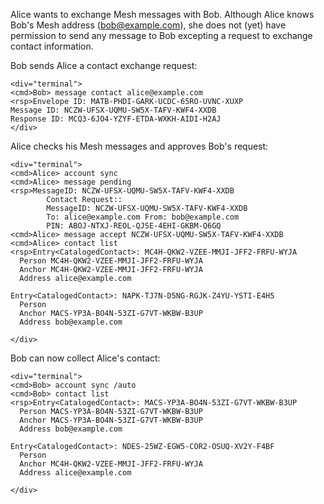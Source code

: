
Alice wants to exchange Mesh messages with Bob. Although Alice knows Bob's Mesh address 
(bob@example.com), she does not (yet) have permission to send any message to Bob
excepting a request to exchange contact information.

Bob sends Alice a contact exchange request:


~~~~
<div="terminal">
<cmd>Bob> message contact alice@example.com
<rsp>Envelope ID: MATB-PHDI-GARK-UCDC-65RO-UVNC-XUXP
Message ID: NCZW-UFSX-UQMU-SW5X-TAFV-KWF4-XXDB
Response ID: MCQ3-6JO4-YZYF-ETDA-WXKH-AIDI-H2AJ
</div>
~~~~

Alice checks his Mesh messages and approves Bob's request:


~~~~
<div="terminal">
<cmd>Alice> account sync
<cmd>Alice> message pending
<rsp>MessageID: NCZW-UFSX-UQMU-SW5X-TAFV-KWF4-XXDB
        Contact Request::
        MessageID: NCZW-UFSX-UQMU-SW5X-TAFV-KWF4-XXDB
        To: alice@example.com From: bob@example.com
        PIN: ABOJ-NTXJ-REOL-QJSE-4EHI-GKBM-Q6GQ
<cmd>Alice> message accept NCZW-UFSX-UQMU-SW5X-TAFV-KWF4-XXDB
<cmd>Alice> contact list
<rsp>Entry<CatalogedContact>: MC4H-QKW2-VZEE-MMJI-JFF2-FRFU-WYJA
  Person MC4H-QKW2-VZEE-MMJI-JFF2-FRFU-WYJA
  Anchor MC4H-QKW2-VZEE-MMJI-JFF2-FRFU-WYJA
  Address alice@example.com

Entry<CatalogedContact>: NAPK-TJ7N-D5NG-RGJK-Z4YU-YSTI-E4H5
  Person 
  Anchor MACS-YP3A-BO4N-53ZI-G7VT-WKBW-B3UP
  Address bob@example.com

</div>
~~~~

Bob can now collect Alice's contact:


~~~~
<div="terminal">
<cmd>Bob> account sync /auto
<cmd>Bob> contact list
<rsp>Entry<CatalogedContact>: MACS-YP3A-BO4N-53ZI-G7VT-WKBW-B3UP
  Person MACS-YP3A-BO4N-53ZI-G7VT-WKBW-B3UP
  Anchor MACS-YP3A-BO4N-53ZI-G7VT-WKBW-B3UP
  Address bob@example.com

Entry<CatalogedContact>: NDES-25WZ-EGW5-COR2-OSUQ-XV2Y-F4BF
  Person 
  Anchor MC4H-QKW2-VZEE-MMJI-JFF2-FRFU-WYJA
  Address alice@example.com

</div>
~~~~

